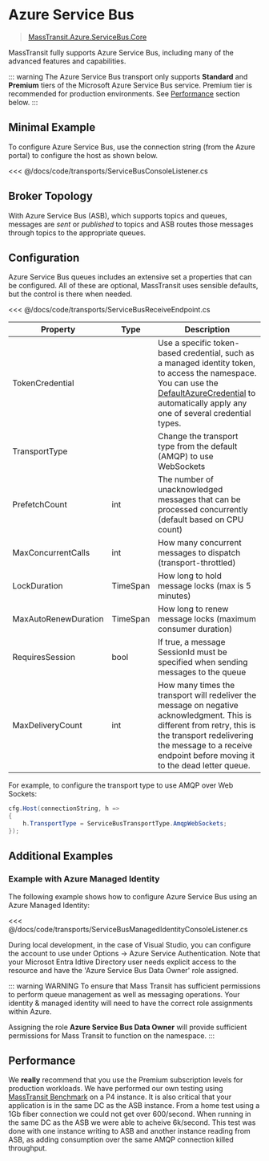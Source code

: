 # Azure Service Bus

> [MassTransit.Azure.ServiceBus.Core](https://nuget.org/packages/MassTransit.Azure.ServiceBus.Core/)

MassTransit fully supports Azure Service Bus, including many of the advanced features and capabilities.

::: warning
The Azure Service Bus transport only supports **Standard** and **Premium** tiers of the Microsoft Azure Service Bus service. Premium tier is recommended for production environments. See [Performance](#performance) section below.
:::

## Minimal Example

To configure Azure Service Bus, use the connection string (from the Azure portal) to configure the host as shown below.

<<< @/docs/code/transports/ServiceBusConsoleListener.cs

## Broker Topology

With Azure Service Bus (ASB), which supports topics and queues, messages are _sent_ or _published_ to topics and ASB routes those messages through topics to the appropriate queues.

## Configuration 


Azure Service Bus queues includes an extensive set a properties that can be configured. All of these are optional, MassTransit uses sensible defaults, but the control is there when needed.

<<< @/docs/code/transports/ServiceBusReceiveEndpoint.cs

| Property             | Type     | Description                                                                                                                                                                                                                                                                                                  |
|----------------------|----------|--------------------------------------------------------------------------------------------------------------------------------------------------------------------------------------------------------------------------------------------------------------------------------------------------------------|
| TokenCredential      |          | Use a specific token-based credential, such as a managed identity token, to access the namespace.  You can use the [DefaultAzureCredential](https://docs.microsoft.com/en-us/dotnet/api/azure.identity.defaultazurecredential?view=azure-dotnet) to automatically apply any one of several credential types. |
| TransportType        |          | Change the transport type from the default (AMQP) to use WebSockets                                                                                                                                                                                                                                          |
| PrefetchCount        | int      | The number of unacknowledged messages that can be processed concurrently (default based on CPU count)                                                                                                                                                                                                        |
| MaxConcurrentCalls   | int      | How many concurrent messages to dispatch (transport-throttled)                                                                                                                                                                                                                                               |
| LockDuration         | TimeSpan | How long to hold message locks (max is 5 minutes)                                                                                                                                                                                                                                                            |
| MaxAutoRenewDuration | TimeSpan | How long to renew message locks (maximum consumer duration)                                                                                                                                                                                                                                                  |
| RequiresSession      | bool     | If true, a message SessionId must be specified when sending messages to the queue                                                                                                                                                                                                                            |
| MaxDeliveryCount     | int      | How many times the transport will redeliver the message on negative acknowledgment. This is different from retry, this is the transport redelivering the message to a receive endpoint before moving it to the dead letter queue.                                                                            |

For example, to configure the transport type to use AMQP over Web Sockets:

```csharp
cfg.Host(connectionString, h =>
{
    h.TransportType = ServiceBusTransportType.AmqpWebSockets;
});

```

## Additional Examples

### Example with Azure Managed Identity

The following example shows how to configure Azure Service Bus using an Azure Managed Identity:

<<< @/docs/code/transports/ServiceBusManagedIdentityConsoleListener.cs

During local development, in the case of Visual Studio, you can configure the account to use under Options -> Azure Service Authentication. Note that your Microsot Entra Idtive Directory user needs explicit access to the resource and have the 'Azure Service Bus Data Owner' role assigned.

::: warning WARNING
To ensure that Mass Transit has sufficient permissions to perform queue management as well as messaging operations. Your identity & managed identity will need to have the correct role assignments within Azure.

Assigning the role **Azure Service Bus Data Owner** will provide sufficient permissions for Mass Transit to function on the namespace.
:::

## Performance

We **really** recommend that you use the Premium subscription levels for production workloads. We have performed our own testing using [MassTransit Benchmark](https://github.com/MassTransit/MassTransit-Benchmark) on a P4 instance. It is also critical that your application is in the same DC as the ASB instance. From a home test using a 1Gb fiber connection we could not get over 600/second. When running in the same DC as the ASB we were able to acheive 6k/second. This test was done with one instance writing to ASB and another instance reading from ASB, as adding consumption over the same AMQP connection killed throughput.
